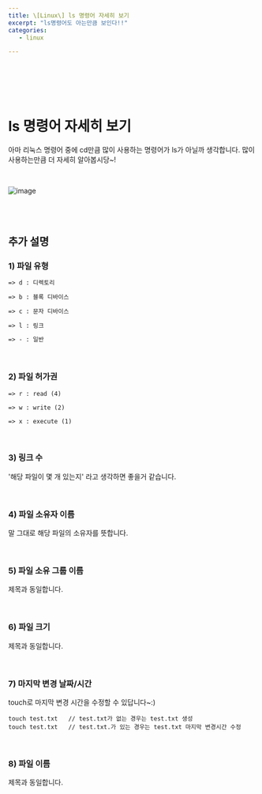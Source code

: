 ```yaml
---
title: \[Linux\] ls 명령어 자세히 보기
excerpt: "ls명령어도 아는만큼 보인다!!"
categories:
   - linux

---
```


<br><br><br><br>

# ls 명령어 자세히 보기

아마 리눅스 명령어 중에 cd만큼 많이 사용하는 명령어가 ls가 아닐까 생각합니다. 많이 사용하는만큼 더 자세히 알아봅시당~! 

<br>

![image](https://user-images.githubusercontent.com/42775225/107235858-778ffc00-6a68-11eb-8fd8-4e519a36cd36.png)

<br>

<br>

## 추가 설명



### 1) 파일 유형

```html
=> d : 디렉토리 

=> b : 블록 디바이스

=> c : 문자 디바이스

=> l : 링크

=> - : 일반
```



<br>

### 2) 파일 허가권

```
=> r : read (4)

=> w : write (2)

=> x : execute (1)
```





<br>

### 3) 링크 수

'해당 파일이 몇 개 있는지' 라고 생각하면 좋을거 같습니다. 



<br>

### 4) 파일 소유자 이름

말 그대로 해당 파일의 소유자를 뜻합니다.



<br>

### 5) 파일 소유 그룹 이름

제목과 동일합니다.

<br>

### 6) 파일 크기

제목과 동일합니다.

<br>

### 7) 마지막 변경 날짜/시간

touch로 마지막 변경 시간을 수정할 수 있답니다~:)

```shell
touch test.txt   // test.txt가 없는 경우는 test.txt 생성
touch test.txt   // test.txt.가 있는 경우는 test.txt 마지막 변경시간 수정
```

<br>

### 8) 파일 이름

제목과 동일합니다.

<br><br><br><br><br>